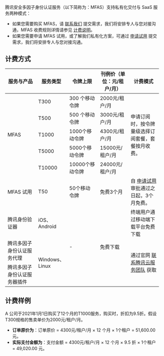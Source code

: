腾讯安全多因子身份认证服务（以下简称为：MFAS）支持私有化交付与 SaaS 服务两种模式：
- 如果您需要购买 MFAS，请 [联系我们](https://cloud.tencent.com/online-service?from=sales&source=PRESALE) 提交需求，我们将安排专人与您对接沟通，MFAS 收费规则详情请参见 [计费说明]()。
- 如果您需要申请 MFAS 试用，或了解我们私有化方案，可通过 [申请试用](https://cloud.tencent.com/apply/p/h6yib8x1nce) 提交需求，我们将安排专人与您对接沟通。

## 计费方式

<table>
<tr><th width=20%><strong>服务与产品</strong></th><th width=12%><strong>服务类型</strong></th><th width=20%><strong>令牌上限</strong></th><th width=20%><strong>刊例价（单位：元/租户/月）</strong></th><th width=20%><strong>计费模式</strong></th></tr>
<tbody><tr>
<td  rowspan=5 >MFAS</td>
<td>T300</td>
<td>300 个移动令牌</td>
<td>2000元/租户/月</td>
<td  rowspan=5 >申请订阅时，按令牌量级选择订阅套餐，套餐按月收费。</td>
</tr>
<tr>
<td>T500</td>
<td>500 个移动令牌</td>
<td>3000元/租户/月</td>
</tr>
<tr>
<td>T1000</td>
<td>1000个移动令牌</td>
<td>4300元/租户/月</td>
</tr>
<tr>
<td>T5000</td>
<td>5000个移动令牌</td>
<td>15000元/租户/月</td>
</tr>
<tr>
<td>T10000</td>
<td>10000个移动令牌</td>
<td>24000元/租户/月</td>
</tr>
<tr>
<td>MFAS 试用</td>
<td>T50</td>
<td>50个移动令牌</td>
<td>免费3个月</td>
<td>自 <a href="https://cloud.tencent.com/apply/p/h6yib8x1nce">申请试用 </a>审批通过之日起，3个月免费。</td>
</tr>
<tr>
<td>腾讯身份验证器</td>
<td>iOS、Android</td>
<td  rowspan=3 >-</td>
<td  rowspan=3 >免费下载</td>
<td>终端用户通过移动端下载平台免费下载</td>
</tr>
<tr>
<td>腾讯多因子身份认证服务代理</td>
<td  rowspan=2 >Windows、Linux</td>
<td  rowspan=2 >通过官网 <a href="https://cloud.tencent.com/online-service?from=sales&amp;source=PRESALE">联系腾讯云服务团队</a> 获取</td>
</tr>
<tr>
<td>腾讯多因子身份认证服务器插件</td>
</tr>
</tbody></table>

## 计费样例
A 公司于2021年1月1日购买了12个月的T1000服务，购买时，折扣为9.5折。假设 T300规格的售卖单价为2000元/租户/月。
- **订单原价为**：订单原价 = 4300元/租户/月 × 12 个月 × 1个租户 = 51,600.00 元。
- **实际支付金额为**：支付金额 = 4300元/租户/月 × 12 个月 × 9.5 折 × 1个租户 = 49,020.00 元。
